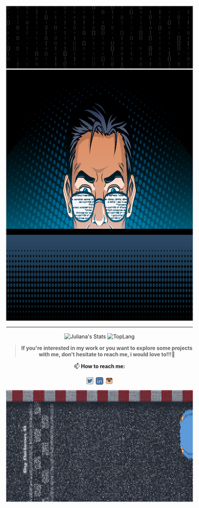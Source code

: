 
<div align="center">

<div align="center"><img src="img/name-animate.gif" marginwidth=0px marginheight="0" />
<div align="center"><img src="img/background-profile.jpg" width="900" height="675" marginwidth=0px marginheight="0" />


--------


<!--  GitHub Stats --->
<a><img width="425" img align="center" alt="Juliana's Stats" src="https://github-readme-stats.vercel.app/api?username=julianamonr03&show_icons=true&theme=radical" />
</a><a><img width="419" img align="center" alt="TopLang" src="https://github-readme-stats.vercel.app/api/top-langs/?username=julianamonr03&layout=compact&hide=perl&theme=radical" /></a>


<!-- Contact info -->
<div align="center">

> **If you're interested in my work or you want to explore some projects with me, don't hesitate to reach me, i would love to!!!💜**

📫 **How to reach me:**

[<img align="center" alt="contact | Twitter" width="22px" src="img/icon-twitter.svg" />](https://twitter.com/julianamonroy03)
[<img align="center" alt="contact | LinkedIn" width="22px" src="img/icon-linkedin.svg" />](https://www.linkedin.com/in/juliana-monroy-perez/)
[<img align="center" alt="contact | Instagram" width="22px" src="img/icon-insta.svg" />](https://www.instagram.com/julianamonr03/)

<div align="center"><img src="img/end-animate.gif" width="900" height="300"/>

